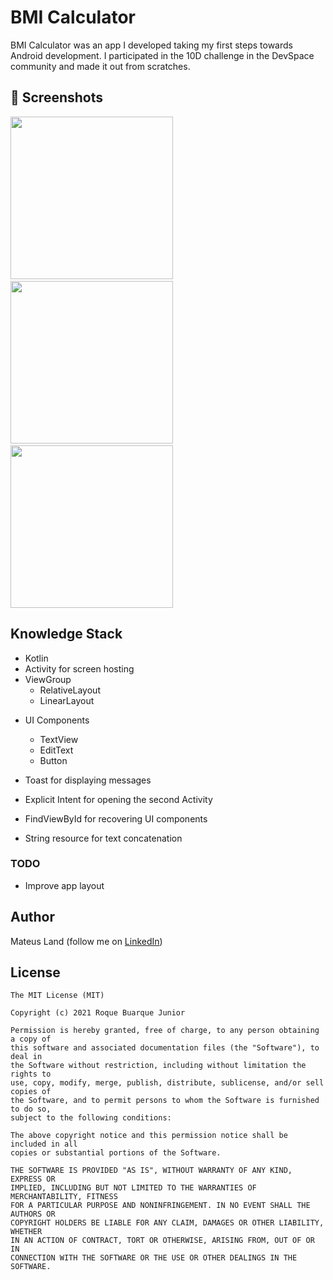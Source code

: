 # BMI Calculator

BMI Calculator was an app I developed taking my first steps towards Android development. I participated in the 10D challenge in the DevSpace community and made it out from scratches.


## :camera_flash: Screenshots
<!-- You can add more screenshots here if you like -->
<img src="app/result/login_screen.png" width="260">&emsp;<img src="app/result/generate_quote_screen.png" width="260">&emsp;<img src="app/result/quote_screen.png" width="260">

## Knowledge Stack
* Kotlin
* Activity for screen hosting
* ViewGroup
    * RelativeLayout
    * LinearLayout

- UI Components
    - TextView
    - EditText
    - Button

- Toast for displaying messages
- Explicit Intent for opening the second Activity
- FindViewById for recovering UI components
- String resource for text concatenation


### TODO
- Improve app layout

## Author
Mateus Land (follow me on [LinkedIn](https://www.linkedin.com/in/maateusland/))

## License
```
The MIT License (MIT)

Copyright (c) 2021 Roque Buarque Junior

Permission is hereby granted, free of charge, to any person obtaining a copy of
this software and associated documentation files (the "Software"), to deal in
the Software without restriction, including without limitation the rights to
use, copy, modify, merge, publish, distribute, sublicense, and/or sell copies of
the Software, and to permit persons to whom the Software is furnished to do so,
subject to the following conditions:

The above copyright notice and this permission notice shall be included in all
copies or substantial portions of the Software.

THE SOFTWARE IS PROVIDED "AS IS", WITHOUT WARRANTY OF ANY KIND, EXPRESS OR
IMPLIED, INCLUDING BUT NOT LIMITED TO THE WARRANTIES OF MERCHANTABILITY, FITNESS
FOR A PARTICULAR PURPOSE AND NONINFRINGEMENT. IN NO EVENT SHALL THE AUTHORS OR
COPYRIGHT HOLDERS BE LIABLE FOR ANY CLAIM, DAMAGES OR OTHER LIABILITY, WHETHER
IN AN ACTION OF CONTRACT, TORT OR OTHERWISE, ARISING FROM, OUT OF OR IN
CONNECTION WITH THE SOFTWARE OR THE USE OR OTHER DEALINGS IN THE SOFTWARE.
```
